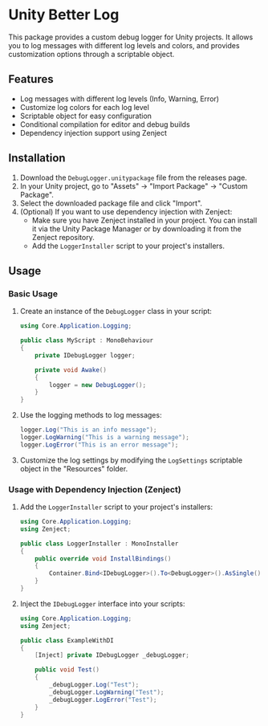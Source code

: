 
# Unity Better Log

This package provides a custom debug logger for Unity projects. It allows you to log messages with different log levels and colors, and provides customization options through a scriptable object.

## Features
- Log messages with different log levels (Info, Warning, Error)
- Customize log colors for each log level
- Scriptable object for easy configuration
- Conditional compilation for editor and debug builds
- Dependency injection support using Zenject

## Installation
1. Download the `DebugLogger.unitypackage` file from the releases page.
2. In your Unity project, go to "Assets" -> "Import Package" -> "Custom Package".
3. Select the downloaded package file and click "Import".
4. (Optional) If you want to use dependency injection with Zenject:
   - Make sure you have Zenject installed in your project. You can install it via the Unity Package Manager or by downloading it from the Zenject repository.
   - Add the `LoggerInstaller` script to your project's installers.

## Usage

### Basic Usage
1. Create an instance of the `DebugLogger` class in your script:
   ```csharp
   using Core.Application.Logging;

   public class MyScript : MonoBehaviour
   {
       private IDebugLogger logger;

       private void Awake()
       {
           logger = new DebugLogger();
       }
   }
   ```

2. Use the logging methods to log messages:
   ```csharp
   logger.Log("This is an info message");
   logger.LogWarning("This is a warning message");
   logger.LogError("This is an error message");
   ```

3. Customize the log settings by modifying the `LogSettings` scriptable object in the "Resources" folder.

### Usage with Dependency Injection (Zenject)
1. Add the `LoggerInstaller` script to your project's installers:
   ```csharp
   using Core.Application.Logging;
   using Zenject;

   public class LoggerInstaller : MonoInstaller
   {
       public override void InstallBindings()
       {
           Container.Bind<IDebugLogger>().To<DebugLogger>().AsSingle().NonLazy();
       }
   }
   ```

2. Inject the `IDebugLogger` interface into your scripts:
   ```csharp
   using Core.Application.Logging;
   using Zenject;

   public class ExampleWithDI
   {
       [Inject] private IDebugLogger _debugLogger;

       public void Test()
       {
           _debugLogger.Log("Test");
           _debugLogger.LogWarning("Test");
           _debugLogger.LogError("Test");
       }
   }
   ```



